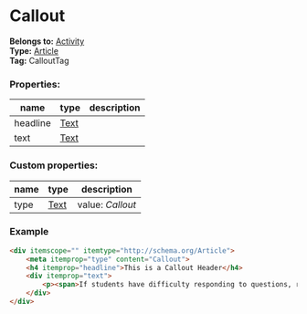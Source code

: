 # Callout

**Belongs to:** [Activity](../activity.md)  
**Type:** [Article](http://schema.org/Article)  
**Tag:** CalloutTag
 
### Properties:

|name|type|description|
|----|----|-----------|
|headline|[Text](http://schema.org/Text)||
|text|[Text](http://schema.org/Text)||

### Custom properties:

|name|type|description|
|----|----|-----------|
|type|[Text](http://schema.org/Text)|value: _Callout_|

### Example

```html
<div itemscope="" itemtype="http://schema.org/Article">
    <meta itemprop="type" content="Callout">
    <h4 itemprop="headline">This is a Callout Header</h4>
    <div itemprop="text">
        <p><span>If students have difficulty responding to questions, reread pertinent...</span></p>
    </div>
</div>
```
